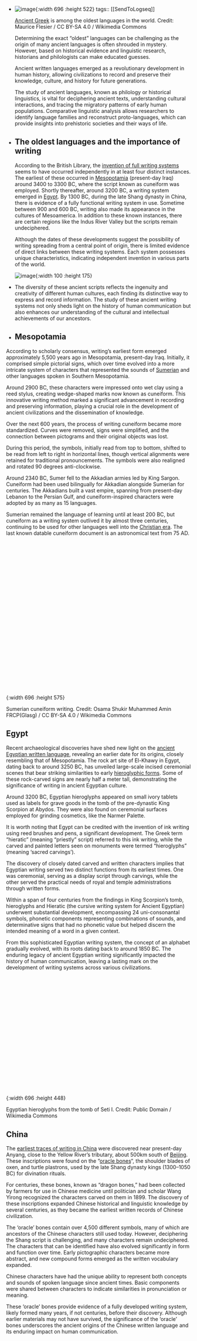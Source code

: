 - ![image](https://greekreporter.com/wp-content/uploads/2023/08/ancient-Greek-language-credit-Maurice-Flesier-CC-BY-SA-40.jpg){:width 696 :height 522}
  tags:: [[SendToLogseq]]
  
  [Ancient Greek](https://greekreporter.com/ancient-greece/) is among the oldest languages in the world. Credit: Maurice Flesier / CC BY-SA 4.0 / Wikimedia Commons
  
  Determining the exact “oldest” languages can be challenging as the origin of many ancient languages is often shrouded in mystery. However, based on historical evidence and linguistic research, historians and philologists can make educated guesses.
  
  Ancient written languages emerged as a revolutionary development in human history, allowing civilizations to record and preserve their knowledge, culture, and history for future generations.
  
  The study of ancient languages, known as philology or historical linguistics, is vital for deciphering ancient texts, understanding cultural interactions, and tracing the migratory patterns of early human populations. Comparative linguistic analysis allows researchers to identify language families and reconstruct proto-languages, which can provide insights into prehistoric societies and their ways of life.
  

- ## The oldest languages and the importance of writing
  
  According to the British Library, the [invention of full writing systems](https://www.bl.uk/history-of-writing/articles/where-did-writing-begin) seems to have occurred independently in at least four distinct instances. The earliest of these occurred in [Mesopotamia](https://greekreporter.com/2022/12/20/3200-year-old-mesopotamian-perfume-recreated/) (present-day Iraq) around 3400 to 3300 BC, where the script known as cuneiform was employed. Shortly thereafter, around 3200 BC, a writing system emerged in [Egypt](https://greekreporter.com/2023/07/15/x-rays-ancient-egyptian-tomb-art/). By 1300 BC, during the late Shang dynasty in China, there is evidence of a fully functional writing system in use. Sometime between 900 and 600 BC, writing also made its appearance in the cultures of Mesoamerica. In addition to these known instances, there are certain regions like the Indus River Valley but the scripts remain undeciphered.
  
  Although the dates of these developments suggest the possibility of writing spreading from a central point of origin, there is limited evidence of direct links between these writing systems. Each system possesses unique characteristics, indicating independent invention in various parts of the world.
  
  ![image](https://greekreporter.com/wp-content/uploads/2024/03/698x175.jpg){:width 100 :height 175}
  
-   The diversity of these ancient scripts reflects the ingenuity and creativity of different human cultures, each finding its distinctive way to express and record information. The study of these ancient writing systems not only sheds light on the history of human communication but also enhances our understanding of the cultural and intellectual achievements of our ancestors.
  
-  ## Mesopotamia
  
  According to scholarly consensus, writing’s earliest form emerged approximately 5,500 years ago in Mesopotamia, present-day Iraq. Initially, it comprised simple pictorial signs, which over time evolved into a more intricate system of characters that represented the sounds of [Sumerian](https://greekreporter.com/2023/02/21/4500-year-old-sumerian-palace-discovered-iraq-desert/) and other languages spoken in Southern Mesopotamia.
  
  Around 2900 BC, these characters were impressed onto wet clay using a reed stylus, creating wedge-shaped marks now known as cuneiform. This innovative writing method marked a significant advancement in recording and preserving information, playing a crucial role in the development of ancient civilizations and the dissemination of knowledge.
  
  Over the next 600 years, the process of writing cuneiform became more standardized. Curves were removed, signs were simplified, and the connection between pictograms and their original objects was lost.
  
  During this period, the symbols, initially read from top to bottom, shifted to be read from left to right in horizontal lines, though vertical alignments were retained for traditional pronouncements. The symbols were also realigned and rotated 90 degrees anti-clockwise.
  
  Around 2340 BC, Sumer fell to the Akkadian armies led by King Sargon. Cuneiform had been used bilingually for Akkadian alongside Sumerian for centuries. The Akkadians built a vast empire, spanning from present-day Lebanon to the Persian Gulf, and cuneiform-inspired characters were adopted by as many as 15 languages.
  
  Sumerian remained the language of learning until at least 200 BC, but cuneiform as a writing system outlived it by almost three centuries, continuing to be used for other languages well into the [Christian era](https://greekreporter.com/2023/02/23/byzantine-christian-icons-conceal-pagan-gods/). The last known datable cuneiform document is an astronomical text from 75 AD.
  
  ![image](data:image/svg+xml,%3Csvg%20xmlns='http://www.w3.org/2000/svg'%20viewBox='0%200%201088%20899'%3E%3C/svg%3E){:width 696 :height 575}
  
  Sumerian cuneiform writing. Credit: Osama Shukir Muhammed Amin FRCP(Glasg) / CC BY-SA 4.0 / Wikimedia Commons
  
  ## Egypt
  
  Recent archaeological discoveries have shed new light on the [ancient Egyptian written language](https://greekreporter.com/2022/12/25/greek-alphabet-egyptian-hieroglyphics/), revealing an earlier date for its origins, closely resembling that of Mesopotamia. The rock art site of El-Khawy in Egypt, dating back to around 3250 BC, has unveiled large-scale incised ceremonial scenes that bear striking similarities to early [hieroglyphic forms](https://greekreporter.com/2022/11/20/ancient-pillars-discovered-hill-pharaoh-egypt/). Some of these rock-carved signs are nearly half a meter tall, demonstrating the significance of writing in ancient Egyptian culture.
  
  Around 3200 BC, Egyptian hieroglyphs appeared on small ivory tablets used as labels for grave goods in the tomb of the pre-dynastic King Scorpion at Abydos. They were also found on ceremonial surfaces employed for grinding cosmetics, like the Narmer Palette.
  
  It is worth noting that Egypt can be credited with the invention of ink writing using reed brushes and pens, a significant development. The Greek term “hieratic” (meaning “priestly” script) referred to this ink writing, while the carved and painted letters seen on monuments were termed “hieroglyphs” (meaning ‘sacred carvings’).
  
  The discovery of closely dated carved and written characters implies that Egyptian writing served two distinct functions from its earliest times. One was ceremonial, serving as a display script through carvings, while the other served the practical needs of royal and temple administrations through written forms.
  
  Within a span of four centuries from the findings in King Scorpion’s tomb, hieroglyphs and Hieratic (the cursive writing system for Ancient Egyptian) underwent substantial development, encompassing 24 uni-consonantal symbols, phonetic components representing combinations of sounds, and determinative signs that had no phonetic value but helped discern the intended meaning of a word in a given context.
  
  From this sophisticated Egyptian writing system, the concept of an alphabet gradually evolved, with its roots dating back to around 1850 BC. The enduring legacy of ancient Egyptian writing significantly impacted the history of human communication, leaving a lasting mark on the development of writing systems across various civilizations.
  
  ![image](data:image/svg+xml,%3Csvg%20xmlns='http://www.w3.org/2000/svg'%20viewBox='0%200%201178%20758'%3E%3C/svg%3E){:width 696 :height 448}
  
  Egyptian hieroglyphs from the tomb of Seti I. Credit: Public Domain / Wikimedia Commons
  
  ## China
  
  The [earliest traces of writing in China](https://www.jstor.org/stable/24053703) were discovered near present-day Anyang, close to the Yellow River’s tributary, about 500km south of [Beijing](https://greekreporter.com/2023/04/08/china-greek-mythology-festival-beijing/). These inscriptions were found on the “[oracle bones](https://cudl.lib.cam.ac.uk/view/MS-CUL-00001-00155)“, the shoulder blades of oxen, and turtle plastrons, used by the late Shang dynasty kings (1300–1050 BC) for divination rituals.
  
  For centuries, these bones, known as “dragon bones,” had been collected by farmers for use in Chinese medicine until politician and scholar Wang Yirong recognized the characters carved on them in 1899. The discovery of these inscriptions expanded Chinese historical and linguistic knowledge by several centuries, as they became the earliest written records of Chinese civilization.
  
  The ‘oracle’ bones contain over 4,500 different symbols, many of which are ancestors of the Chinese characters still used today. However, deciphering the Shang script is challenging, and many characters remain undeciphered. The characters that can be identified have also evolved significantly in form and function over time. Early pictographic characters became more abstract, and new compound forms emerged as the written vocabulary expanded.
  
  Chinese characters have had the unique ability to represent both concepts and sounds of spoken language since ancient times. Basic components were shared between characters to indicate similarities in pronunciation or meaning.
  
  These ‘oracle’ bones provide evidence of a fully developed writing system, likely formed many years, if not centuries, before their discovery. Although earlier materials may not have survived, the significance of the ‘oracle’ bones underscores the ancient origins of the Chinese written language and its enduring impact on human communication.
  
  ![image](data:image/svg+xml,%3Csvg%20xmlns='http://www.w3.org/2000/svg'%20viewBox='0%200%201200%20800'%3E%3C/svg%3E){:width 696 :height 464}
  
  Chinese oracle bones. Credit: Gary Lee Todd / CC0 / Wikimedia Commons
  
  ## Mesoamerica
  
  Recent discoveries in Mesoamerica, spanning from southern Mexico to Costa Rica, have pushed the evidence for writing in the region back to around 900 BC. These findings have expanded our knowledge of cultures and languages that utilized writing, including not only the Maya, Mixtecs, and Aztecs but also the earlier Olmecs and Zapotecs.
  
  In pre-colonial Mesoamerica, two types of writing systems existed:
  
  Open systems were utilized as means of recording texts without being tied to specific language structures. They served as mnemonic devices, guiding readers through narratives regardless of their linguistic background. Such systems were prevalent among the Aztecs and other Mexica communities in central Mexico.
  
  Closed systems were intricately connected to the sound and grammatical structures of particular languages. These targeted specific linguistic communities and functioned similarly to modern writing systems. The [Maya](https://greekreporter.com/2023/06/21/lost-maya-city-discovered-jungle/), for instance, used closed systems in their writing.
  
  The role of a scribe held high status in Mesoamerican society. Maya artists, often younger sons of royalty, were entrusted with this important position. The Keepers of the Holy Books, the most esteemed scribal office, assumed multiple roles, serving as librarians, historians, genealogists, tribute recorders, marriage arrangers, masters of ceremonies, and astronomers.
  
  From the pre-colonial era, only four Maya books and fewer than 20 from the entire Mesoamerican region have survived. These codices were painted onto deer skin and tree bark, with the writing surface coated with a polished lime paste or gesso, much like many of the buildings from that time. These precious surviving manuscripts provide valuable insights into the ancient cultures and writing practices of Mesoamerica.
  
  ![image](data:image/svg+xml,%3Csvg%20xmlns='http://www.w3.org/2000/svg'%20viewBox='0%200%201200%20864'%3E%3C/svg%3E){:width 696 :height 501}
  
  Maya codex. Credit: Public Domain / Wikimedia Commons
  
  ## Indus Valley
  
  In the Indus River valley of Pakistan and northwest India, archaeologists have discovered symbols on various objects that are believed to be a form of writing. This ancient civilization, which thrived from at least 7000 BC, reached its pinnacle between 2600 and 1900 BC when a sophisticated urban culture flourished in the region. However, after 1900 BC, the once-thriving cities declined.
  
  While approximately 5,000 inscribed artifacts have been found, the majority of the inscriptions consist of just three or four symbols. The longest inscription discovered contains 26 symbols.
  
  The [Indus River Valley script](https://www.thearchaeologist.org/blog/why-we-still-cant-crack-the-indus-script) comprises around 400 unique symbols, a relatively small number compared to what would be expected for a fully developed logographic word-based writing system. Instead, scholars have proposed that similar to pre-dynastic Egyptian hieroglyphs and early Sumerian script, the Indus script may be a combination of logographic and syllabic components. This suggests that the symbols could represent both individual words and syllabic elements, adding to the complexity of deciphering this ancient script and unraveling the secrets of the Indus Valley civilization.
  
  ![image](data:image/svg+xml,%3Csvg%20xmlns='http://www.w3.org/2000/svg'%20viewBox='0%200%201200%20604'%3E%3C/svg%3E){:width 696 :height 350}
  
  Indus Valley seal and a modern reconstruction. Credit: Metropolitan Museum of Art / CC0 / Wikimedia Commons
  
  ## Where does Greek fit in?
  
  The history of the ancient [Greek written language](https://greekreporter.com/2023/06/22/history-greek-language-throughout-time/) is a fascinating journey that spans several millennia. It is one of the oldest written languages and like Chinese one of the oldest languages still spoken and written today.
  
  The earliest known writing system associated with the Greeks is known as Linear A, which emerged around 1900 BC during the [Minoan civilization](https://greekreporter.com/2023/07/21/minoan-mycenaean-dna/) on the island of Crete. However, Linear A remains undeciphered, and its exact relationship to the Greek language is still uncertain.
  
  Around 1450 BC, a new script known as [Linear B](https://greekreporter.com/2022/11/27/ancient-greek-linear-b/) appeared in the [Mycenaean civilization](https://greekreporter.com/2023/07/14/gold-mycenaean-greece/), which was centered on the Greek mainland. This script was deciphered in the mid-20th century by Michael Ventris and John Chadwick, revealing that Linear B was an early form of written Greek. Linear B was mainly used for administrative and economic purposes, primarily on clay tablets that recorded inventories, transactions, and other administrative information. It provides valuable insights into the Mycenaean society’s [economic and cultural life](https://greekreporter.com/2023/07/08/palaces-centers-of-power-bronze-age-greece/).
  
  ![image](data:image/svg+xml,%3Csvg%20xmlns='http://www.w3.org/2000/svg'%20viewBox='0%200%201200%20534'%3E%3C/svg%3E){:width 696 :height 310}
  
  Linear B tablet. Credit: Sharon Mollerus / CC BY 2.0 / Wikimedia Commons
  
  The Mycenaean civilization eventually [declined](https://greekreporter.com/2023/06/11/a-drought-may-be-behind-the-bronze-age-collapse/) around 1100 BC due to a combination of factors, including invasions and internal unrest. Following this, the Greek Dark Ages ensued, during which writing largely disappeared from the Greek world, leading to a period of limited historical records.
  
  Around the 9th century BC, the [Greek language](https://greekreporter.com/2021/02/08/greek-language-not-dying-merely-changing/) resurfaced in a new writing system known as the [Greek alphabet](https://greekreporter.com/2013/10/12/decoding-hidden-meanings-of-ancient-greek-alphabet-letters/). The alphabet was likely adapted from the Phoenician script, but Greeks modified it to represent their distinct language, which marked the beginning of the Greek Classical period.
  
  The Greek alphabet revolutionized written communication in [Greece](https://greekreporter.com/greece/), making it easier to record information and disseminate knowledge. It became the basis for numerous regional variations and adaptations, such as the Etruscan alphabet in Italy and the Cyrillic alphabet in Eastern Europe.
  
  During the Classical period (5th and 4th centuries BC), the Greek written language flourished with the works of renowned writers and philosophers like [Homer](https://greekreporter.com/2023/07/11/troy-homer/), Herodotus, Sophocles, and Plato. Literary masterpieces, philosophical treatises, and historical accounts contributed to the rich legacy of ancient Greek literature and thought.
  
  The Greek language continued to evolve through different historical periods, including the [Hellenistic period](https://greekreporter.com/2023/08/03/battle-pydna-macedon-rome-greece/) and the [Byzantine era](https://greekreporter.com/2023/07/28/byzantine-arab-frontier-wild-west-middle-ages/), exerting a significant influence on other cultures and languages. The legacy of ancient Greek can still be felt today, as it has left an enduring impact on Western civilization in various fields such as literature, philosophy, science, and mathematics.
  
  ![image](https://i.ytimg.com/vi/5w81OvNr0G0/hqdefault.jpg)
